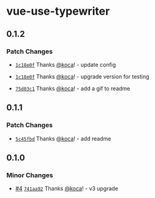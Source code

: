# vue-use-typewriter

## 0.1.2

### Patch Changes

- [`1c18e0f`](https://github.com/koca/vue-use-typewriter/commit/1c18e0f4752e642c99f4d6123f599877a22e9159) Thanks [@koca](https://github.com/koca)! - update config

* [`1c18e0f`](https://github.com/koca/vue-use-typewriter/commit/1c18e0f4752e642c99f4d6123f599877a22e9159) Thanks [@koca](https://github.com/koca)! - upgrade version for testing

- [`75d03c1`](https://github.com/koca/vue-use-typewriter/commit/75d03c1444a3fcbf642ec5ca450b46002e138cd5) Thanks [@koca](https://github.com/koca)! - add a gif to readme

## 0.1.1

### Patch Changes

- [`5c45fbd`](https://github.com/koca/vue-use-typewriter/commit/5c45fbdab9f53af6202979b70947ecccde893051) Thanks [@koca](https://github.com/koca)! - add readme

## 0.1.0

### Minor Changes

- [#4](https://github.com/koca/vue-use-typewriter/pull/4) [`741aa92`](https://github.com/koca/vue-use-typewriter/commit/741aa92b48ce47598e49897592509c6f5d2333b5) Thanks [@koca](https://github.com/koca)! - v3 upgrade
